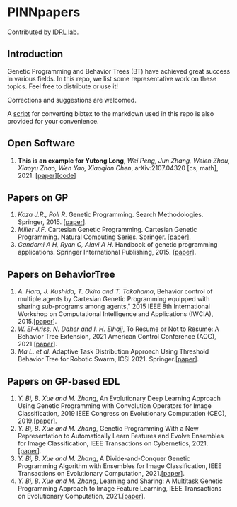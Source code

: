 # PINNpapers

Contributed by [IDRL lab](https://github.com/idrl-lab).

## Introduction

Genetic Programming and Behavior Trees (BT) have achieved great success in various fields. In this repo, we list some representative work on these topics. Feel free to distribute or use it!

Corrections and suggestions are welcomed.

A [script](https://github.com/idrl-lab/PINNpapers/blob/main/ref_convert.py) for converting bibtex to the markdown used in this repo is also provided for your convenience.

## Open Software


1. **This is an example for Yutong Long**, *Wei Peng, Jun Zhang, Weien Zhou, Xiaoyu Zhao, Wen Yao, Xiaoqian Chen*, arXiv:2107.04320 [cs, math], 2021. [[paper](https://arxiv.org/pdf/2107.04320.pdf)][[code](https://github.com/idrl-lab/idrlnet)]

## Papers on GP
1. *Koza J.R., Poli R*. Genetic Programming. Search Methodologies. Springer, 2015. [[paper](https://link.springer.com/chapter/10.1007/0-387-28356-0_5)].
2. *Miller J.F*. Cartesian Genetic Programming. Cartesian Genetic Programming. Natural Computing Series. Springer. [[paper](https://link.springer.com/chapter/10.1007/978-3-642-17310-3_2)].
3. *Gandomi A H, Ryan C, Alavi A H*. Handbook of genetic programming applications. Springer International Publishing, 2015. [[paper](https://link.springer.com/book/10.1007%2F978-3-319-20883-1)].

## Papers on BehaviorTree
1. *A. Hara, J. Kushida, T. Okita and T. Takahama*, Behavior control of multiple agents by Cartesian Genetic Programming equipped with sharing sub-programs among agents," 2015 IEEE 8th International Workshop on Computational Intelligence and Applications (IWCIA), 2015.[[paper](https://ieeexplore.ieee.org/document/7449465)].
2. *W. El-Ariss, N. Daher and I. H. Elhajj*, To Resume or Not to Resume: A Behavior Tree Extension, 2021 American Control Conference (ACC), 2021.[[paper](https://ieeexplore.ieee.org/abstract/document/9482969)].
3. *Ma L. et al*. Adaptive Task Distribution Approach Using Threshold Behavior Tree for Robotic Swarm, ICSI 2021. Springer.[[paper](https://link.springer.com/chapter/10.1007/978-3-030-78811-7_14)].
## Papers on GP-based EDL
1. *Y. Bi, B. Xue and M. Zhang*, An Evolutionary Deep Learning Approach Using Genetic Programming with Convolution Operators for Image Classification, 2019 IEEE Congress on Evolutionary Computation (CEC), 2019.[[paper](https://ieeexplore.ieee.org/document/8790151)].
2. *Y. Bi, B. Xue and M. Zhang*, Genetic Programming With a New Representation to Automatically Learn Features and Evolve Ensembles for Image Classification, IEEE Transactions on Cybernetics, 2021.[[paper](https://ieeexplore.ieee.org/document/8976239)].
3. *Y. Bi, B. Xue and M. Zhang*, A Divide-and-Conquer Genetic Programming Algorithm with Ensembles for Image Classification, IEEE Transactions on Evolutionary Computation, 2021.[[paper](https://ieeexplore.ieee.org/document/9437306)].
4. *Y. Bi, B. Xue and M. Zhang*, Learning and Sharing: A Multitask Genetic Programming Approach to Image Feature Learning, IEEE Transactions on Evolutionary Computation, 2021.[[paper](https://ieeexplore.ieee.org/document/9484082)].
